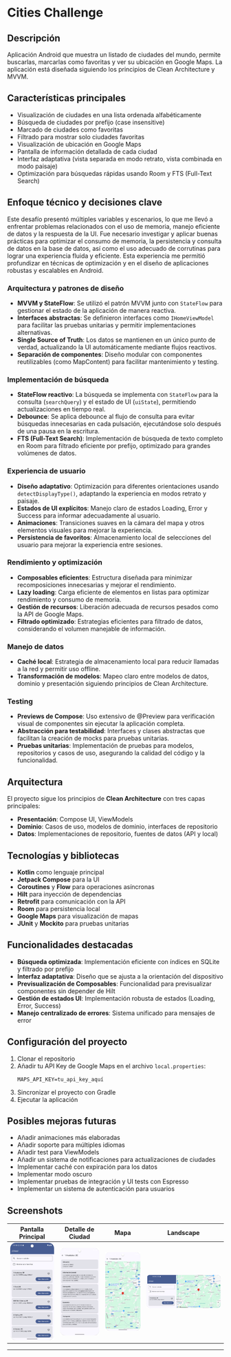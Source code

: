 # Cities Challenge

## Descripción
Aplicación Android que muestra un listado de ciudades del mundo, permite buscarlas, marcarlas como favoritas y ver su ubicación en Google Maps. La aplicación está diseñada siguiendo los principios de Clean Architecture y MVVM.

## Características principales
- Visualización de ciudades en una lista ordenada alfabéticamente
- Búsqueda de ciudades por prefijo (case insensitive)
- Marcado de ciudades como favoritas
- Filtrado para mostrar solo ciudades favoritas
- Visualización de ubicación en Google Maps
- Pantalla de información detallada de cada ciudad
- Interfaz adaptativa (vista separada en modo retrato, vista combinada en modo paisaje)
- Optimización para búsquedas rápidas usando Room y FTS (Full-Text Search)

## Enfoque técnico y decisiones clave

Este desafío presentó múltiples variables y escenarios, lo que me llevó a enfrentar problemas relacionados con el uso de memoria, manejo eficiente de datos y la respuesta de la UI. Fue necesario investigar y aplicar buenas prácticas para optimizar el consumo de memoria, la persistencia y consulta de datos en la base de datos, así como el uso adecuado de corrutinas para lograr una experiencia fluida y eficiente. Esta experiencia me permitió profundizar en técnicas de optimización y en el diseño de aplicaciones robustas y escalables en Android.

### Arquitectura y patrones de diseño
- **MVVM y StateFlow**: Se utilizó el patrón MVVM junto con `StateFlow` para gestionar el estado de la aplicación de manera reactiva.
- **Interfaces abstractas**: Se definieron interfaces como `IHomeViewModel` para facilitar las pruebas unitarias y permitir implementaciones alternativas.
- **Single Source of Truth**: Los datos se mantienen en un único punto de verdad, actualizando la UI automáticamente mediante flujos reactivos.
- **Separación de componentes**: Diseño modular con componentes reutilizables (como MapContent) para facilitar mantenimiento y testing.

### Implementación de búsqueda
- **StateFlow reactivo**: La búsqueda se implementa con `StateFlow` para la consulta (`searchQuery`) y el estado de UI (`uiState`), permitiendo actualizaciones en tiempo real.
- **Debounce**: Se aplica debounce al flujo de consulta para evitar búsquedas innecesarias en cada pulsación, ejecutándose solo después de una pausa en la escritura.
- **FTS (Full-Text Search)**: Implementación de búsqueda de texto completo en Room para filtrado eficiente por prefijo, optimizado para grandes volúmenes de datos.

### Experiencia de usuario
- **Diseño adaptativo**: Optimización para diferentes orientaciones usando `detectDisplayType()`, adaptando la experiencia en modos retrato y paisaje.
- **Estados de UI explícitos**: Manejo claro de estados Loading, Error y Success para informar adecuadamente al usuario.
- **Animaciones**: Transiciones suaves en la cámara del mapa y otros elementos visuales para mejorar la experiencia.
- **Persistencia de favoritos**: Almacenamiento local de selecciones del usuario para mejorar la experiencia entre sesiones.

### Rendimiento y optimización
- **Composables eficientes**: Estructura diseñada para minimizar recomposiciones innecesarias y mejorar el rendimiento.
- **Lazy loading**: Carga eficiente de elementos en listas para optimizar rendimiento y consumo de memoria.
- **Gestión de recursos**: Liberación adecuada de recursos pesados como la API de Google Maps.
- **Filtrado optimizado**: Estrategias eficientes para filtrado de datos, considerando el volumen manejable de información.

### Manejo de datos
- **Caché local**: Estrategia de almacenamiento local para reducir llamadas a la red y permitir uso offline.
- **Transformación de modelos**: Mapeo claro entre modelos de datos, dominio y presentación siguiendo principios de Clean Architecture.

### Testing
- **Previews de Compose**: Uso extensivo de @Preview para verificación visual de componentes sin ejecutar la aplicación completa.
- **Abstracción para testabilidad**: Interfaces y clases abstractas que facilitan la creación de mocks para pruebas unitarias.
- **Pruebas unitarias**: Implementación de pruebas para modelos, repositorios y casos de uso, asegurando la calidad del código y la funcionalidad.

## Arquitectura
El proyecto sigue los principios de **Clean Architecture** con tres capas principales:
- **Presentación**: Compose UI, ViewModels
- **Dominio**: Casos de uso, modelos de dominio, interfaces de repositorio
- **Datos**: Implementaciones de repositorio, fuentes de datos (API y local)

## Tecnologías y bibliotecas
- **Kotlin** como lenguaje principal
- **Jetpack Compose** para la UI
- **Coroutines** y **Flow** para operaciones asíncronas
- **Hilt** para inyección de dependencias
- **Retrofit** para comunicación con la API
- **Room** para persistencia local
- **Google Maps** para visualización de mapas
- **JUnit** y **Mockito** para pruebas unitarias

## Funcionalidades destacadas
- **Búsqueda optimizada**: Implementación eficiente con índices en SQLite y filtrado por prefijo
- **Interfaz adaptativa**: Diseño que se ajusta a la orientación del dispositivo
- **Previsualización de Composables**: Funcionalidad para previsualizar componentes sin depender de Hilt
- **Gestión de estados UI**: Implementación robusta de estados (Loading, Error, Success)
- **Manejo centralizado de errores**: Sistema unificado para mensajes de error

## Configuración del proyecto
1. Clonar el repositorio
2. Añadir tu API Key de Google Maps en el archivo `local.properties`:
   ```
   MAPS_API_KEY=tu_api_key_aquí
   ```
3. Sincronizar el proyecto con Gradle
4. Ejecutar la aplicación

## Posibles mejoras futuras
- Añadir animaciones más elaboradas
- Añadir soporte para múltiples idiomas
- Añadir test para ViewModels
- Añadir un sistema de notificaciones para actualizaciones de ciudades
- Implementar caché con expiración para los datos
- Implementar modo oscuro
- Implementar pruebas de integración y UI tests con Espresso
- Implementar un sistema de autenticación para usuarios

## Screenshots
| Pantalla Principal | Detalle de Ciudad | Mapa | Landscape |
|--------------------|-------------------|------|-----------|
| ![Main Screen](screenshots/Main.png) | ![City Detail](screenshots/Info.png) | ![Map](screenshots/Map.png) | ![Landscape](screenshots/Landscape.png) |

---
